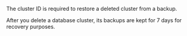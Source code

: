 The cluster ID is required to restore a deleted cluster from a backup.

After you delete a database cluster, its backups are kept for 7 days for recovery purposes.

